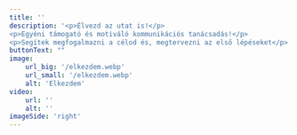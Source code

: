 ```yaml
---
title: ''
description: '<p>Élvezd az utat is!</p>
<p>Egyéni támogató és motiváló kommunikációs tanácsadás!</p>
<p>Segítek megfogalmazni a célod és, megtervezni az első lépéseket</p>'
buttonText: ""
image: 
    url_big: '/elkezdem.webp'
    url_small: '/elkezdem.webp'
    alt: 'Elkezdem'
video:
    url: ''
    alt: ''
imageSide: 'right'
---
```




